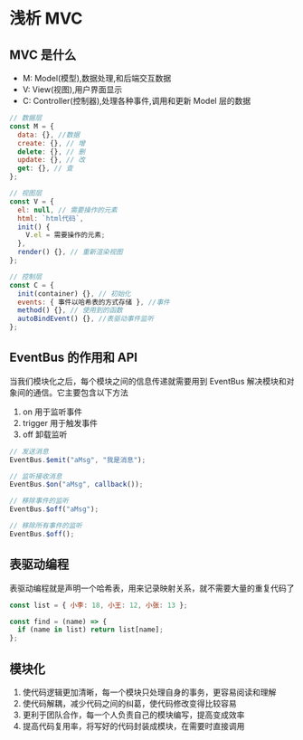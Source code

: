 # 浅析 MVC

## MVC 是什么

- M: Model(模型),数据处理,和后端交互数据
- V: View(视图),用户界面显示
- C: Controller(控制器),处理各种事件,调用和更新 Model 层的数据

```js
// 数据层
const M = {
  data: {}, //数据
  create: {}, // 增
  delete: {}, // 删
  update: {}, // 改
  get: {}, // 查
};

// 视图层
const V = {
  el: null, // 需要操作的元素
  html: `html代码`,
  init() {
    V.el = 需要操作的元素;
  },
  render() {}, // 重新渲染视图
};

// 控制层
const C = {
  init(container) {}, // 初始化
  events: { 事件以哈希表的方式存储 }, //事件
  method() {}, // 使用到的函数
  autoBindEvent() {}, //表驱动事件监听
};
```

## EventBus 的作用和 API

当我们模块化之后，每个模块之间的信息传递就需要用到 EventBus 解决模块和对象间的通信。它主要包含以下方法

1. on 用于监听事件
2. trigger 用于触发事件
3. off 卸载监听

```js
// 发送消息
EventBus.$emit("aMsg", "我是消息");

// 监听接收消息
EventBus.$on("aMsg", callback());

// 移除事件的监听
EventBus.$off("aMsg");

// 移除所有事件的监听
EventBus.$off();
```

## 表驱动编程

表驱动编程就是声明一个哈希表，用来记录映射关系，就不需要大量的重复代码了

```js
const list = { 小李: 18, 小王: 12, 小张: 13 };

const find = (name) => {
  if (name in list) return list[name];
};
```

## 模块化

1. 使代码逻辑更加清晰，每一个模块只处理自身的事务，更容易阅读和理解
2. 使代码解耦，减少代码之间的纠葛，使代码修改变得比较容易
3. 更利于团队合作，每一个人负责自己的模块编写，提高变成效率
4. 提高代码复用率，将写好的代码封装成模块，在需要时直接调用
